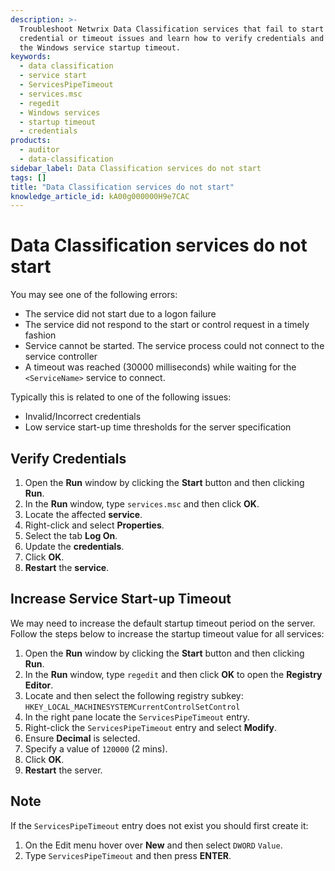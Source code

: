 ```yaml
---
description: >-
  Troubleshoot Netwrix Data Classification services that fail to start due to
  credential or timeout issues and learn how to verify credentials and increase
  the Windows service startup timeout.
keywords:
  - data classification
  - service start
  - ServicesPipeTimeout
  - services.msc
  - regedit
  - Windows services
  - startup timeout
  - credentials
products:
  - auditor
  - data-classification
sidebar_label: Data Classification services do not start
tags: []
title: "Data Classification services do not start"
knowledge_article_id: kA00g000000H9e7CAC
---
```


# Data Classification services do not start

You may see one of the following errors:

- The service did not start due to a logon failure
- The service did not respond to the start or control request in a timely fashion
- Service cannot be started. The service process could not connect to the service controller
- A timeout was reached (30000 milliseconds) while waiting for the `<ServiceName>` service to connect.

Typically this is related to one of the following issues:

- Invalid/Incorrect credentials
- Low service start-up time thresholds for the server specification

## Verify Credentials

1. Open the **Run** window by clicking the **Start** button and then clicking **Run**.  
2. In the **Run** window, type `services.msc` and then click **OK**.  
3. Locate the affected **service**.  
4. Right-click and select **Properties**.  
5. Select the tab **Log On**.  
6. Update the **credentials**.  
7. Click **OK**.  
8. **Restart** the **service**.

## Increase Service Start-up Timeout

We may need to increase the default startup timeout period on the server. Follow the steps below to increase the startup timeout value for all services:

1. Open the **Run** window by clicking the **Start** button and then clicking **Run**.  
2. In the **Run** window, type `regedit` and then click **OK** to open the **Registry Editor**.  
3. Locate and then select the following registry subkey: `HKEY_LOCAL_MACHINESYSTEMCurrentControlSetControl`  
4. In the right pane locate the `ServicesPipeTimeout` entry.  
5. Right-click the `ServicesPipeTimeout` entry and select **Modify**.  
6. Ensure **Decimal** is selected.  
7. Specify a value of `120000` (2 mins).  
8. Click **OK**.  
9. **Restart** the server.

## Note

If the `ServicesPipeTimeout` entry does not exist you should first create it:

1. On the Edit menu hover over **New** and then select `DWORD` `Value`.  
2. Type `ServicesPipeTimeout` and then press **ENTER**.
